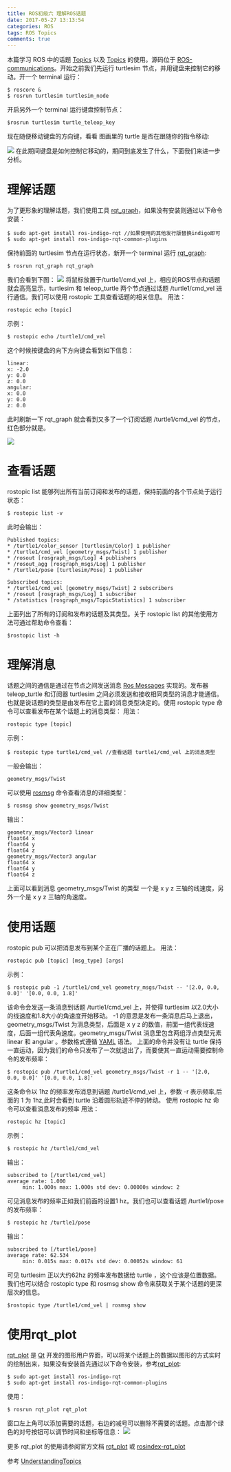 ```yaml
---
title: ROS初级六 理解ROS话题
date: 2017-05-27 13:13:54
categories: ROS
tags: ROS Topics
comments: true
---
```

本篇学习 ROS 中的话题 [Topics](http://wiki.ros.org/rostopic) 以及 [Topics](http://wiki.ros.org/rostopic) 的使用。源码位于 [ROS-communications](https://github.com/ros/ros_comm)。开始之前我们先运行 turtlesim 节点，并用键盘来控制它的移动。开一个 terminal 运行：
   ```
 $ roscore &
 $ rosrun turtlesim turtlesim_node
   ```
开启另外一个 terminal 运行键盘控制节点：
   ```
 $rosrun turtlesim turtle_teleop_key
   ```
<!--more-->
现在随便移动键盘的方向键，看看 图画里的 turtle 是否在跟随你的指令移动:

![](ros-primary-tutorial-6/turtlesim.jpg)
在此期间键盘是如何控制它移动的，期间到底发生了什么，下面我们来进一步分析。

# 理解话题
为了更形象的理解话题，我们使用工具 [rqt_graph](http://wiki.ros.org/rqt_graph)，如果没有安装则通过以下命令安装：
   ```
 $ sudo apt-get install ros-indigo-rqt //如果使用的其他发行版替换indigo即可
 $ sudo apt-get install ros-indigo-rqt-common-plugins
   ```
保持前面的 turtlesim 节点在运行状态，新开一个 terminal 运行 [rqt_graph](http://wiki.ros.org/rqt_graph):
   ```
 $ rosrun rqt_graph rqt_graph
   ```
我们会看到下图：
![](ros-primary-tutorial-6/rqtgraph.jpg)
将鼠标放置于/turtle1/cmd_vel 上，相应的ROS节点和话题就会高亮显示，turtlesim 和 teleop_turtle 两个节点通过话题 /turtle1/cmd_vel 进行通信。我们可以使用 rostopic 工具查看话题的相关信息。
用法：
   ```
rostopic echo [topic]
   ```
示例：
   ```
$ rostopic echo /turtle1/cmd_vel
   ```
这个时候按键盘的向下方向键会看到如下信息：
   ```
 linear:
   x: -2.0
   y: 0.0
   z: 0.0
 angular:
   x: 0.0
   y: 0.0
   z: 0.0

   ```
此时刷新一下 rqt_graph 就会看到又多了一个订阅话题 /turtle1/cmd_vel 的节点，红色部分就是。

![](ros-primary-tutorial-6/topic.jpg)

# 查看话题
rostopic list 能够列出所有当前订阅和发布的话题，保持前面的各个节点处于运行状态：
   ```
$ rostopic list -v
   ```
此时会输出：
   ```
Published topics:
 * /turtle1/color_sensor [turtlesim/Color] 1 publisher
 * /turtle1/cmd_vel [geometry_msgs/Twist] 1 publisher
 * /rosout [rosgraph_msgs/Log] 4 publishers
 * /rosout_agg [rosgraph_msgs/Log] 1 publisher
 * /turtle1/pose [turtlesim/Pose] 1 publisher

Subscribed topics:
 * /turtle1/cmd_vel [geometry_msgs/Twist] 2 subscribers
 * /rosout [rosgraph_msgs/Log] 1 subscriber
 * /statistics [rosgraph_msgs/TopicStatistics] 1 subscriber
   ```
上面列出了所有的订阅和发布的话题及其类型。关于 rostopic list 的其他使用方法可通过帮助命令查看：
   ```
 $rostopic list -h
   ```
# 理解消息
话题之间的通信是通过在节点之间发送消息 [Ros Messages](http://wiki.ros.org/Messages) 实现的。发布器 teleop_turtle 和订阅器 turtlesim 之间必须发送和接收相同类型的消息才能通信。也就是说话题的类型是由发布在它上面的消息类型决定的。使用 rostopic type 命令可以查看发布在某个话题上的消息类型：
用法：  
   ```
rostopic type [topic]
   ```
示例：
   ```
$ rostopic type turtle1/cmd_vel //查看话题 turtle1/cmd_vel 上的消息类型
   ```
一般会输出：
   ```
geometry_msgs/Twist
   ```
可以使用 [rosmsg](http://wiki.ros.org/rosmsg) 命令查看消息的详细类型：
   ```
$ rosmsg show geometry_msgs/Twist
   ```
输出：
   ```
geometry_msgs/Vector3 linear
  float64 x
  float64 y
  float64 z
geometry_msgs/Vector3 angular
  float64 x
  float64 y
  float64 z
   ```
上面可以看到消息  geometry_msgs/Twist 的类型 一个是 x y z 三轴的线速度，另外一个是 x y z 三轴的角速度。

# 使用话题
rostopic pub 可以把消息发布到某个正在广播的话题上。
用法：
   ```
rostopic pub [topic] [msg_type] [args]
   ```
示例：
   ```
$ rostopic pub -1 /turtle1/cmd_vel geometry_msgs/Twist -- '[2.0, 0.0, 0.0]' '[0.0, 0.0, 1.8]'
   ```
该命令会发送一条消息到话题 /turtle1/cmd_vel 上，并使得 turtlesim 以2.0大小的线速度和1.8大小的角速度开始移动。 -1 的意思是发布一条消息后马上退出，geometry_msgs/Twist 为消息类型，后面是 x y z 的数值，前面一组代表线速度，后面一组代表角速度。geometry_msgs/Twist 消息里包含两组浮点类型元素 linear 和 angular 。参数格式遵循 [YAML](http://wiki.ros.org/ROS/YAMLCommandLine) 语法。
上面的命令并没有让 turtle 保持一直运动，因为我们的命令只发布了一次就退出了，而要使其一直运动需要控制命令的发布频率：
   ```
$ rostopic pub /turtle1/cmd_vel geometry_msgs/Twist -r 1 -- '[2.0, 0.0, 0.0]' '[0.0, 0.0, 1.8]'
   ```
这条命令以 1hz 的频率发布消息到话题 /turtle1/cmd_vel 上，参数 -r 表示频率,后面的 1 为 1hz,此时会看到 turtle 沿着圆形轨迹不停的转动。
使用 rostopic hz 命令可以查看消息发布的频率
用法：
   ```
 rostopic hz [topic]
   ```
示例：
   ```
 $ rostopic hz /turtle1/cmd_vel
   ```
输出：
   ```
subscribed to [/turtle1/cmd_vel]
average rate: 1.000
        min: 1.000s max: 1.000s std dev: 0.00000s window: 2
   ```
可见消息发布的频率正如我们前面的设置1 hz。我们也可以查看话题 /turtle1/pose 的发布频率：
   ```
 $ rostopic hz /turtle1/pose
   ```
输出：
   ```
subscribed to [/turtle1/pose]
average rate: 62.534
        min: 0.015s max: 0.017s std dev: 0.00052s window: 61
   ```
可见 turtlesim 正以大约62hz 的频率发布数据给 turtle ，这个应该是位置数据。我们也可以结合 rostopic type 和 rosmsg show 命令来获取关于某个话题的更深层次的信息。
   ```
 $rostopic type /turtle1/cmd_vel | rosmsg show
   ```
# 使用rqt_plot

[rqt_plot](http://wiki.ros.org/rqt_plot) 是 [Qt](https://www.qt.io/) 开发的图形用户界面，可以将某个话题上的数据以图形的方式实时的绘制出来，如果没有安装首先通过以下命令安装，参考[rqt_plot](http://wiki.ros.org/rqt_plot):

   ```
 $ sudo apt-get install ros-indigo-rqt
 $ sudo apt-get install ros-indigo-rqt-common-plugins
   ```
使用：
   ```
 $ rosrun rqt_plot rqt_plot
   ```
窗口左上角可以添加需要的话题，右边的减号可以删除不需要的话题。点击那个绿色的对号按钮可以调节时间和坐标等信息：
![](ros-primary-tutorial-6/rqtplot.jpg)

更多 rqt_plot 的使用请参阅官方文档 [rqt_plot](http://wiki.ros.org/rqt_plot) 或 [rosindex-rqt_plot](http://rosindex.github.io/p/rqt_plot/#indigo) 

参考 [UnderstandingTopics](http://wiki.ros.org/cn/ROS/Tutorials/UnderstandingTopics)

